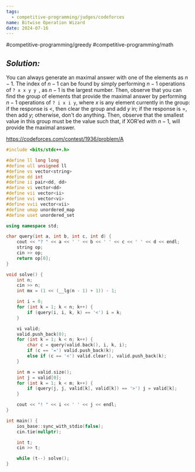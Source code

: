 ```yaml
---
tags:
  - competitive-programming/judges/codeforces
name: Bitwise Operation Wizard
date: 2024-07-16
---
```

#competitive-programming/greedy #competitive-programming/math
## _Solution:_
You can always generate an maximal answer with one of the elements as $n-1$. The index of $n-1$ can be found by simply performing $n-1$ operations of `? x x y y `, as $n-1$ is the largest number. Then, observe that you can find the group of elements that provide the maximal answer by performing $n-1$ operations of `? i x i y`, where $x$ is any element currently in the group: if the response is $<$, then clear the group and add $y$ in; if the response is $=$, then add $y$; otherwise, don't do anything. Then, observe that the smallest value in this group must be the value such that, if XOR'ed with $n-1$, will provide the maximal answer.

https://codeforces.com/contest/1936/problem/A
```cpp
#include <bits/stdc++.h>

#define ll long long
#define ull unsigned ll
#define vs vector<string>
#define dd int
#define ii pair<dd, dd>
#define vi vector<dd>
#define vii vector<ii>
#define vvi vector<vi>
#define vvii vector<vii>
#define umap unordered_map
#define uset unordered_set

using namespace std;

char query(int a, int b, int c, int d) {
    cout << "? " << a << ' ' << b << ' ' << c << ' ' << d << endl;
    string op;
    cin >> op;
    return op[0];
}

void solve() {
    int n;
    cin >> n;
    int mx = (1 << (__lg(n - 1) + 1)) - 1;

    int i = 0;
    for (int k = 1; k < n; k++) {
        if (query(i, i, k, k) == '<') i = k;
    }

    vi valid;
    valid.push_back(0);
    for (int k = 1; k < n; k++) {
        char c = query(valid.back(), i, k, i);
        if (c == '=') valid.push_back(k);
        else if (c == '<') valid.clear(), valid.push_back(k);
    }

    int m = valid.size();
    int j = valid[0];
    for (int k = 1; k < m; k++) {
        if (query(j, j, valid[k], valid[k]) == '>') j = valid[k];
    }

    cout << "! " << i << ' ' << j << endl;
}

int main() {
    ios_base::sync_with_stdio(false);
    cin.tie(nullptr);

    int t;
    cin >> t;

    while (t--) solve();
}
```